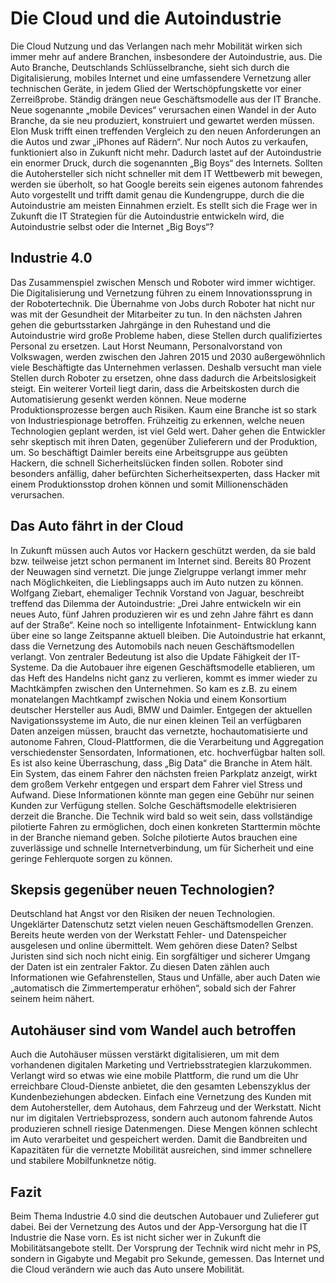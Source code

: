# Die Cloud und die Autoindustrie

Die Cloud Nutzung und das Verlangen nach mehr Mobilität wirken sich immer mehr auf andere Branchen, insbesondere der Autoindustrie, aus. Die Auto Branche, Deutschlands Schlüsselbranche, sieht sich durch die Digitalisierung, mobiles Internet und eine umfassendere Vernetzung aller technischen Geräte, in jedem Glied der Wertschöpfungskette vor einer Zerreißprobe. Ständig drängen neue Geschäftsmodelle aus der IT Branche. Neue sogenannte „mobile Devices“ verursachen einen Wandel in der Auto Branche, da sie neu produziert, konstruiert und gewartet werden müssen. Elon Musk trifft einen treffenden Vergleich zu den neuen Anforderungen an die Autos und zwar „iPhones auf Rädern“. Nur noch Autos zu verkaufen, funktioniert also in Zukunft nicht mehr.
Dadurch lastet auf der Autoindustrie ein enormer Druck, durch die sogenannten „Big Boys“ des Internets. Sollten die Autohersteller sich nicht schneller mit dem IT Wettbewerb mit bewegen, werden sie überholt, so hat Google bereits sein eigenes autonom fahrendes Auto vorgestellt und trifft damit genau die Kundengruppe, durch die die Autoindustrie am meisten Einnahmen erzielt. 
Es stellt sich die Frage wer in Zukunft die IT Strategien für die Autoindustrie entwickeln wird, die Autoindustrie selbst 
oder die Internet „Big Boys“?

## Industrie 4.0

Das Zusammenspiel zwischen Mensch und Roboter wird immer wichtiger. Die Digitalisierung und Vernetzung führen zu einem Innovationssprung in der Robotertechnik. Die Übernahme von Jobs durch Roboter hat nicht nur was mit der Gesundheit der Mitarbeiter zu tun. In den nächsten Jahren gehen die geburtsstarken Jahrgänge in den Ruhestand und die Autoindustrie wird große Probleme haben, diese Stellen durch qualifiziertes Personal zu ersetzen. Laut Horst Neumann, Personalvorstand von Volkswagen, werden zwischen den Jahren 2015 und 2030 außergewöhnlich viele Beschäftigte das Unternehmen verlassen. Deshalb versucht man viele Stellen durch Roboter zu ersetzen, ohne dass dadurch die Arbeitslosigkeit steigt. Ein weiterer Vorteil liegt darin, dass die Arbeitskosten durch die Automatisierung gesenkt werden können. 
Neue moderne Produktionsprozesse bergen auch Risiken. Kaum eine Branche ist so stark von Industriespionage betroffen. Frühzeitig zu erkennen, welche neuen Technologien geplant werden, ist viel Geld wert. Daher gehen die Entwickler sehr skeptisch mit ihren Daten, gegenüber Zulieferern und der Produktion, um. So beschäftigt Daimler bereits eine Arbeitsgruppe aus geübten Hackern, die schnell Sicherheitslücken finden sollen. Roboter sind besonders anfällig, daher befürchten Sicherheitsexperten, dass Hacker mit einem Produktionsstop drohen können und somit Millionenschäden verursachen. 

## Das Auto fährt in der Cloud 

In Zukunft müssen auch Autos vor Hackern geschützt werden, da sie bald bzw. teilweise jetzt schon permanent im Internet sind. Bereits 80 Prozent der Neuwagen sind vernetzt. Die junge Zielgruppe verlangt immer mehr nach Möglichkeiten, die Lieblingsapps auch im Auto nutzen zu können. Wolfgang Ziebart, ehemaliger Technik Vorstand von Jaguar, beschreibt treffend das Dilemma der Autoindustrie: „Drei Jahre entwickeln wir ein neues Auto, fünf Jahren produzieren wir es und zehn Jahre fährt es dann auf der Straße“. Keine noch so intelligente Infotainment- Entwicklung kann über eine so lange Zeitspanne aktuell bleiben. Die Autoindustrie hat erkannt, dass die Vernetzung des Automobils nach neuen Geschäftsmodellen verlangt. Von zentraler Bedeutung ist also die Update Fähigkeit der IT-Systeme. Da die Autobauer ihre eigenen Geschäftsmodelle etablieren, um das Heft des Handelns nicht ganz zu verlieren, kommt es immer wieder zu Machtkämpfen zwischen den Unternehmen. So kam es z.B. zu einem monatelangen Machtkampf zwischen Nokia und einem Konsortium deutscher Hersteller aus Audi, BMW und Daimler. Entgegen der aktuellen Navigationssysteme im Auto, die nur einen kleinen Teil an verfügbaren Daten anzeigen müssen, braucht das vernetzte, hochautomatisierte und autonome Fahren, Cloud-Plattformen, die die Verarbeitung und Aggregation verschiedenster Sensordaten, Informationen, etc. hochverfügbar halten soll. Es ist also keine Überraschung, dass „Big Data“ die Branche in Atem hält. Ein System, das einem Fahrer den nächsten freien Parkplatz anzeigt, wirkt dem großem Verkehr entgegen und erspart dem Fahrer viel Stress und Aufwand. Diese Informationen könnte man gegen eine Gebühr nur seinen Kunden zur Verfügung stellen. Solche Geschäftsmodelle elektrisieren derzeit die Branche. 
Die Technik wird bald so weit sein, dass vollständige pilotierte Fahren zu ermöglichen, doch einen konkreten Starttermin möchte in der Branche niemand geben. Solche pilotierte Autos brauchen eine zuverlässige und schnelle Internetverbindung, um für Sicherheit und eine geringe Fehlerquote sorgen zu können. 

## Skepsis gegenüber neuen Technologien?

Deutschland hat Angst vor den Risiken der neuen Technologien. Ungeklärter Datenschutz setzt vielen neuen Geschäftsmodellen Grenzen. Bereits heute werden von der Werkstatt Fehler- und Datenspeicher ausgelesen und online übermittelt. Wem gehören diese Daten? Selbst Juristen sind sich noch nicht einig. Ein sorgfältiger und sicherer Umgang der Daten ist ein zentraler Faktor. Zu diesen Daten zählen auch Informationen wie Gefahrenstellen, Staus und Unfälle, aber auch Daten wie „automatisch die Zimmertemperatur erhöhen“, sobald sich der Fahrer seinem heim nähert.

## Autohäuser sind vom Wandel auch betroffen

Auch die Autohäuser müssen verstärkt digitalisieren, um mit dem vorhandenen digitalen Marketing und Vertriebsstrategien klarzukommen. Verlangt wird so etwas wie eine mobile Plattform, die rund um die Uhr erreichbare Cloud-Dienste anbietet, die den gesamten Lebenszyklus der Kundenbeziehungen abdecken. Einfach eine Vernetzung des Kunden mit dem Autohersteller, dem Autohaus, dem Fahrzeug und der Werkstatt. Nicht nur im digitalen Vertriebsprozess, sondern auch autonom fahrende Autos produzieren schnell riesige Datenmengen. Diese Mengen können schlecht im Auto verarbeitet und gespeichert werden. Damit die Bandbreiten und Kapazitäten für die vernetzte Mobilität ausreichen, sind immer schnellere und stabilere Mobilfunknetze nötig.

## Fazit

Beim Thema Industrie 4.0 sind die deutschen Autobauer und Zulieferer gut dabei. Bei der Vernetzung des Autos und der App-Versorgung hat die IT Industrie die Nase vorn. Es ist nicht sicher wer in Zukunft die Mobilitätsangebote stellt. Der Vorsprung der Technik wird nicht mehr in PS, sondern in Gigabyte und Megabit pro Sekunde, gemessen. Das Internet und die Cloud verändern wie auch das Auto unsere Mobilität.
